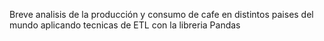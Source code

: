 Breve analisis de la producción y consumo de cafe en distintos paises del mundo aplicando tecnicas de ETL con la libreria Pandas
